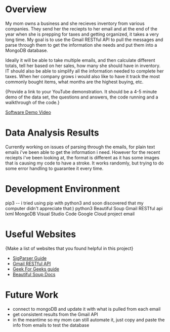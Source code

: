 # Overview
My mom owns a business and she recieves inventory from various companies. They send her the reciepts to her email and at the end of the year when she is prepping for taxes and getting organized, it takes a very long time. My goal is to use the Gmail RESTful API to pull the messages and parse through them to get the information she needs and put them into a MongoDB database. 

Ideally it will be able to take multiple emails, and then calculate different totals, tell her based on her sales, how many she should have in inventory. IT should also be able to simplify all the information needed to complete her taxes. When her company grows i would also like to have it track the most commonly bought items, what months are the highest buying, etc. 

{Provide a link to your YouTube demonstration.  It should be a 4-5 minute demo of the data set, the questions and answers, the code running and a walkthrough of the code.}

[Software Demo Video](http://youtube.link.goes.here)

# Data Analysis Results
Currently working on issues of parsing through the emails, for plain text emails i've been able to get the information i need. However for the recent reciepts i've been looking at, the format is different as it has some images that is causing my code to have a stroke. It works randomly, but trying to do some error handling to guarantee it every time.

# Development Environment
pip3 -- i tried using pip with python3 and soon discovered that my computer didn't appreciate that:)
python3
Beautiful Soup
Gmail RESTful api
lxml
MongoDB
Visual Studio Code
Google Cloud project
email

# Useful Websites

{Make a list of websites that you found helpful in this project}
* [SigParser Guide](https://sigparser.com/developers/email-parsing/gmail-api/)
* [Gmail RESTful API](https://developers.google.com/gmail/api/guides)
* [Geek For Geeks guide](https://www.geeksforgeeks.org/how-to-read-emails-from-gmail-using-gmail-api-in-python/)
* [Beautiful Soup Docs](https://beautiful-soup-4.readthedocs.io/en/latest/)

# Future Work
* connect to mongoDB and update it with what is pulled from each email
* get consistent results from the Gmail API
* in the meantime so my mom can still automate it, just copy and paste the info from emails to test the database
